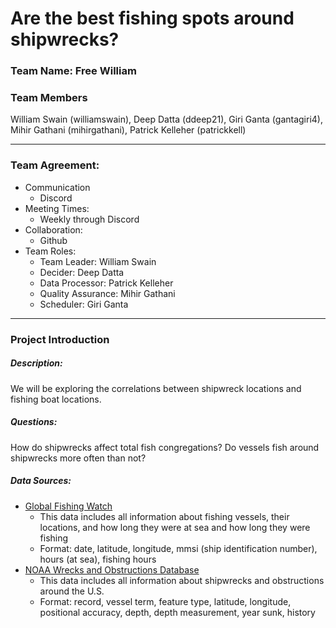 # Are the best fishing spots around shipwrecks?

### Team Name: Free William 


### Team Members

William Swain (williamswain), Deep Datta (ddeep21), Giri Ganta (gantagiri4), Mihir Gathani (mihirgathani), Patrick Kelleher (patrickkell)

- - - -

### Team Agreement:
- Communication
    - Discord
- Meeting Times:
    - Weekly through Discord
- Collaboration:
    - Github
- Team Roles:
    - Team Leader: William Swain
    - Decider: Deep Datta
    - Data Processor: Patrick Kelleher
    - Quality Assurance: Mihir Gathani
    - Scheduler: Giri Ganta

- - - - 

### Project Introduction

##### Description:
We will be exploring the correlations between shipwreck locations and fishing boat locations.

##### Questions:
How do shipwrecks affect total fish congregations?
Do vessels fish around shipwrecks more often than not?

##### Data Sources:
- [Global Fishing Watch](https://globalfishingwatch.org/)
    - This data includes all information about fishing vessels, their locations, and how long they were at sea and how long they were fishing
    - Format: date, latitude, longitude, mmsi (ship identification number), hours (at sea), fishing hours
- [NOAA Wrecks and Obstructions Database](https://nauticalcharts.noaa.gov/data/wrecks-and-obstructions.html)
    - This data includes all information about shipwrecks and obstructions around the U.S.
    - Format: record, vessel term, feature type, latitude, longitude, positional accuracy, depth, depth measurement, year sunk, history
